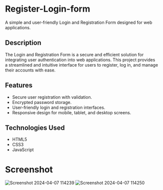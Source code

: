 # Register-Login-form
A simple and user-friendly Login and Registration Form designed for web applications.

## Description

The Login and Registration Form is a secure and efficient solution for integrating user authentication into web applications. This project provides a streamlined and intuitive interface for users to register, log in, and manage their accounts with ease.

## Features

- Secure user registration with validation.
- Encrypted password storage.
- User-friendly login and registration interfaces.
- Responsive design for mobile, tablet, and desktop screens.

## Technologies Used

- HTML5
- CSS3 
- JavaScript

# Screenshot
![Screenshot 2024-04-07 114239](https://github.com/AnilYadav8421/Register-Login-form/assets/138858484/d555398a-c4ff-40e1-9a21-b7d24d81e500)
![Screenshot 2024-04-07 114250](https://github.com/AnilYadav8421/Register-Login-form/assets/138858484/8a155fd3-eae3-49b0-813d-e435f4b5b3ef)
